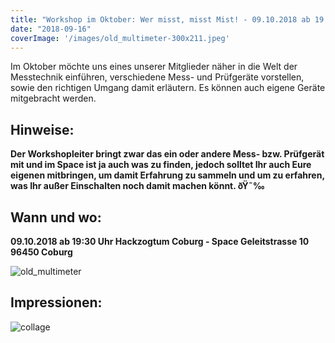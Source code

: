 ```yaml
---
title: "Workshop im Oktober: Wer misst, misst Mist! - 09.10.2018 ab 19:30 Uhr"
date: "2018-09-16"
coverImage: '/images/old_multimeter-300x211.jpeg'
---
```


Im Oktober möchte uns eines unserer Mitglieder näher in die Welt der Messtechnik einführen, verschiedene Mess- und Prüfgeräte vorstellen, sowie den richtigen Umgang damit erläutern. Es können auch eigene Geräte mitgebracht werden.

## **Hinweise:**

**Der Workshopleiter bringt zwar das ein oder andere Mess- bzw. Prüfgerät mit und im Space ist ja auch was zu finden, jedoch solltet Ihr auch Eure eigenen mitbringen, um damit Erfahrung zu sammeln und um zu erfahren, was Ihr außer Einschalten noch damit machen könnt. ðŸ˜‰**

## **Wann und wo:**

**09.10.2018 ab 19:30 Uhr Hackzogtum Coburg - Space Geleitstrasse 10 96450 Coburg**

![old_multimeter](/images/old_multimeter-300x211.jpeg)

## **Impressionen:**

![collage](/images/collage-300x200.png)
